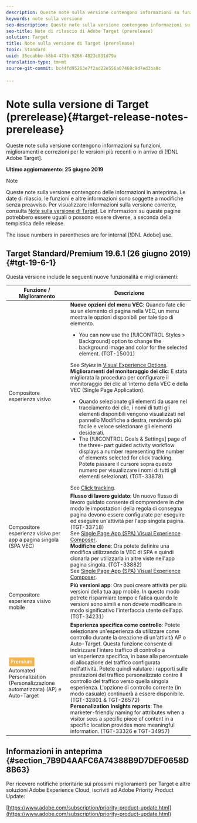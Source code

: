 ```yaml
---
description: Queste note sulla versione contengono informazioni su funzioni, miglioramenti, correzioni di problemi e problemi noti per le versioni più recenti o in arrivo di Target.
keywords: note sulla versione
seo-description: Queste note sulla versione contengono informazioni su funzioni, miglioramenti, correzioni di problemi e problemi noti per le versioni più recenti o in arrivo di Adobe Target
seo-title: Note di rilascio di Adobe Target (prerelease)
solution: Target
title: Note sulla versione di Target (prerelease)
topic: Standard
uuid: 35ecabbe-b8b4-479b-9266-4823c831d79a
translation-type: tm+mt
source-git-commit: bc44fd95263e7f2ad22e556a07468c9d7ed3ba8c

---
```



# Note sulla versione di Target (prerelease){#target-release-notes-prerelease}

Queste note sulla versione contengono informazioni su funzioni, miglioramenti e correzioni per le versioni più recenti o in arrivo di [!DNL Adobe Target].

**Ultimo aggiornamento: 25 giugno 2019**

>[!NOTE]
>
>Queste note sulla versione contengono delle informazioni in anteprima. Le date di rilascio, le funzioni e altre informazioni sono soggette a modifiche senza preavviso. Per visualizzare informazioni sulla versione corrente, consulta [Note sulla versione di Target](release-notes.md). Le informazioni su queste pagine potrebbero essere uguali o possono essere diverse, a seconda della tempistica delle release.
>
>The issue numbers in parentheses are for internal [!DNL Adobe] use.

## Target Standard/Premium 19.6.1 (26 giugno 2019) {#tgt-19-6-1}

Questa versione include le seguenti nuove funzionalità e miglioramenti:

| Funzione / Miglioramento | Descrizione |
| --- | --- |
| Compositore esperienza visivo | **Nuove opzioni del menu VEC**: Quando fate clic su un elemento di pagina nella VEC, un menu mostra le opzioni disponibili per tale tipo di elemento.<ul><li>You can now use the [!UICONTROL Styles &gt; Background] option to change the background image and color for the selected element. (TGT-15001)</li></ul>See *Styles* in [Visual Experience Options](/help/c-experiences/c-visual-experience-composer/viztarget-options.md#styles).<br>**Miglioramenti del monitoraggio dei clic**: È stata migliorata la procedura per configurare il monitoraggio dei clic all&#39;interno della VEC e della VEC (Single Page Application).<ul><li>Quando selezionate gli elementi da usare nel tracciamento dei clic, i nomi di tutti gli elementi disponibili vengono visualizzati nel pannello Modifiche a destra, rendendo più facile e veloce selezionare gli elementi desiderati.</li><li>The [!UICONTROL Goals &amp; Settings] page of the three-part guided activity workflow displays a number representing the number of elements selected for click tracking. Potete passare il cursore sopra questo numero per visualizzare i nomi di tutti gli elementi selezionati. (TGT-33878)</li></ul>See [Click tracking](/help/c-activities/r-success-metrics/click-tracking.md). |
| Compositore esperienza visivo per app a pagina singola (SPA VEC) | **Flusso di lavoro guidato**: Un nuovo flusso di lavoro guidato consente di comprendere in che modo le impostazioni della regola di consegna pagina devono essere configurate per eseguire ed eseguire un&#39;attività per l&#39;app singola pagina. (TGT-33718)<br> See [Single Page App (SPA) Visual Experience Composer](/help/c-experiences/spa-visual-experience-composer.md#page-delivery-settings).<br>**Modifiche clone**: Ora potete definire una modifica utilizzando la VEC di SPA e quindi clonarla per utilizzarla in altre viste nell&#39;app pagina singola. (TGT-33882)<br>See [Single Page App (SPA) Visual Experience Composer](/help/c-experiences/spa-visual-experience-composer.md). |
| Compositore esperienza visivo mobile | **Più versioni app**: Ora puoi creare attività per più versioni della tua app mobile. In questo modo potrete risparmiare tempo e fatica quando le versioni sono simili e non dovete modificare in modo significativo l&#39;interfaccia utente dell&#39;app. (TGT-34231) |
| ![Badge Premium](/help/assets/premium.png) Automated Personalization (Personalizzazione automatizzata) (AP) e Auto-Target | **Esperienza specifica come controllo**: Potete selezionare un&#39;esperienza da utilizzare come controllo durante la creazione di un&#39;attività AP o Auto-Target. Questa funzione consente di indirizzare l&#39;intero traffico di controllo a un&#39;esperienza specifica, in base alla percentuale di allocazione del traffico configurata nell&#39;attività. Potete quindi valutare i rapporti sulle prestazioni del traffico personalizzato contro il controllo del traffico verso quella singola esperienza. L&#39;opzione di controllo corrente (in modo casuale) continuerà a essere disponibile. (TGT-32801 &amp; TGT-26572)<br>**Personalization Insights reports**: The marketer-friendly naming for attributes when a visitor sees a specific piece of content in a specific location provides more meaningful information. (TGT-33326 e TGT-34957) |

## Informazioni in anteprima {#section_7B9D4AAFC6A74388B9D7DEF0658D8B63}

Per ricevere notifiche prioritarie sui prossimi miglioramenti per Target e altre soluzioni Adobe Experience Cloud, iscriviti ad Adobe Priority Product Update:

[https://www.adobe.com/subscription/priority-product-update.html](https://www.adobe.com/subscription/priority-product-update.html)
